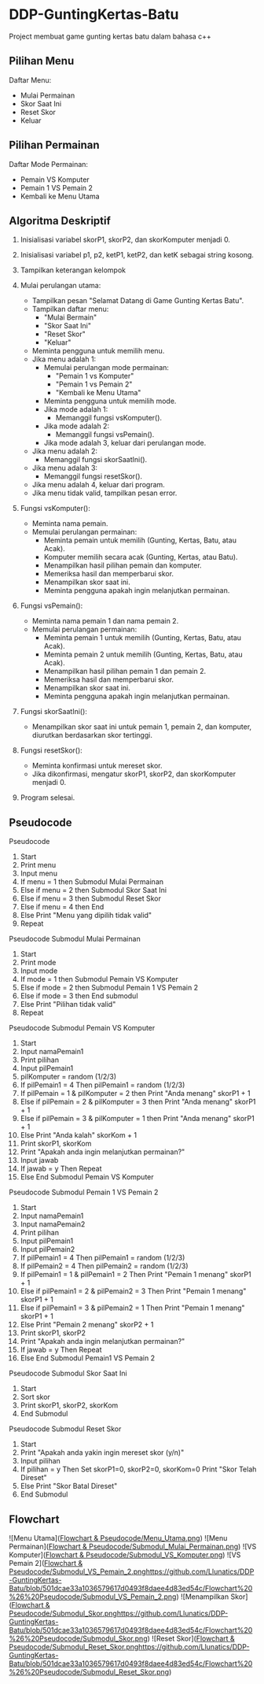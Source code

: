 # DDP-GuntingKertas-Batu
Project membuat game gunting kertas batu dalam bahasa c++

## Pilihan Menu

Daftar Menu:
* Mulai Permainan
* Skor Saat Ini
* Reset Skor
* Keluar

## Pilihan Permainan

Daftar Mode Permainan:
* Pemain VS Komputer
* Pemain 1 VS Pemain 2
* Kembali ke Menu Utama

## Algoritma Deskriptif

1. Inisialisasi variabel skorP1, skorP2, dan skorKomputer menjadi 0.
2. Inisialisasi variabel p1, p2, ketP1, ketP2, dan ketK sebagai string kosong.
3. Tampilkan keterangan kelompok
4. Mulai perulangan utama:
   - Tampilkan pesan "Selamat Datang di Game Gunting Kertas Batu".
   - Tampilkan daftar menu:
      - "Mulai Bermain"
      - "Skor Saat Ini"
      - "Reset Skor"
      - "Keluar"
   - Meminta pengguna untuk memilih menu.
   - Jika menu adalah 1:
      - Memulai perulangan mode permainan:
         - "Pemain 1 vs Komputer"
         - "Pemain 1 vs Pemain 2"
         - "Kembali ke Menu Utama"
      - Meminta pengguna untuk memilih mode.
      - Jika mode adalah 1:
         - Memanggil fungsi vsKomputer().
      - Jika mode adalah 2:
         - Memanggil fungsi vsPemain().
      - Jika mode adalah 3, keluar dari perulangan mode.
   - Jika menu adalah 2:
      - Memanggil fungsi skorSaatIni().
   - Jika menu adalah 3:
      - Memanggil fungsi resetSkor().
   - Jika menu adalah 4, keluar dari program.
   - Jika menu tidak valid, tampilkan pesan error.

5. Fungsi vsKomputer():
   - Meminta nama pemain.
   - Memulai perulangan permainan:
      - Meminta pemain untuk memilih (Gunting, Kertas, Batu, atau Acak).
      - Komputer memilih secara acak (Gunting, Kertas, atau Batu).
      - Menampilkan hasil pilihan pemain dan komputer.
      - Memeriksa hasil dan memperbarui skor.
      - Menampilkan skor saat ini.
      - Meminta pengguna apakah ingin melanjutkan permainan.

6. Fungsi vsPemain():
   - Meminta nama pemain 1 dan nama pemain 2.
   - Memulai perulangan permainan:
      - Meminta pemain 1 untuk memilih (Gunting, Kertas, Batu, atau Acak).
      - Meminta pemain 2 untuk memilih (Gunting, Kertas, Batu, atau Acak).
      - Menampilkan hasil pilihan pemain 1 dan pemain 2.
      - Memeriksa hasil dan memperbarui skor.
      - Menampilkan skor saat ini.
      - Meminta pengguna apakah ingin melanjutkan permainan.

7. Fungsi skorSaatIni():
   - Menampilkan skor saat ini untuk pemain 1, pemain 2, dan komputer, diurutkan berdasarkan skor tertinggi.

8. Fungsi resetSkor():
   - Meminta konfirmasi untuk mereset skor.
   - Jika dikonfirmasi, mengatur skorP1, skorP2, dan skorKomputer menjadi 0.

9. Program selesai.

## Pseudocode
Pseudocode
1. Start
2. Print menu
3. Input menu
4. If menu = 1 then
      Submodul Mulai Permainan
5. Else if menu = 2 then
      Submodul Skor Saat Ini
6. Else if menu = 3 then
      Submodul Reset Skor
7. Else if menu = 4 then
      End
8. Else
      Print "Menu yang dipilih tidak valid"
9. Repeat



Pseudocode Submodul Mulai Permainan
1. Start
2. Print mode
3. Input mode
4. If mode = 1 then
      Submodul Pemain VS Komputer
5. Else if mode = 2 then
      Submodul Pemain 1 VS Pemain 2
6. Else if mode = 3 then
      End submodul
7. Else
      Print "Pilihan tidak valid"
8. Repeat



Pseudocode Submodul Pemain VS Komputer
1. Start
2. Input namaPemain1
3. Print pilihan
4. Input pilPemain1
5. pilKomputer = random (1/2/3)
6. If pilPemain1 = 4 Then
      pilPemain1 = random (1/2/3)
7. If pilPemain = 1 & pilKomputer = 2 then
      Print "Anda menang"
      skorP1 + 1
8. Else if pilPemain = 2 & pilKomputer = 3 then
      Print "Anda menang"
      skorP1 + 1
9. Else if pilPemain = 3 & pilKomputer = 1 then
      Print "Anda menang"
      skorP1 + 1
10. Else
      Print "Anda kalah"
      skorKom + 1
11. Print skorP1, skorKom
12. Print "Apakah anda ingin melanjutkan permainan?"
13. Input jawab
14. If jawab = y Then
      Repeat
15. Else
      End Submodul Pemain VS Komputer



Pseudocode Submodul Pemain 1 VS Pemain 2
1. Start
2. Input namaPemain1
3. Input namaPemain2
4. Print pilihan
5. Input pilPemain1
6. Input pilPemain2
7. If pilPemain1 = 4 Then
      pilPemain1 = random (1/2/3)
8. If pilPemain2 = 4 Then
      pilPemain2 = random (1/2/3)
9. If pilPemain1 = 1 & pilPemain1 = 2 Then
      Print "Pemain 1 menang"
      skorP1 + 1
10. Else if pilPemain1 = 2 & pilPemain2 = 3 Then
      Print "Pemain 1 menang"
      skorP1 + 1
11. Else if pilPemain1 = 3 & pilPemain2 = 1 Then
      Print "Pemain 1 menang"
      skorP1 + 1
12. Else
      Print "Pemain 2 menang"
      skorP2 + 1
13. Print skorP1, skorP2
14. Print "Apakah anda ingin melanjutkan permainan?"
15. If jawab = y Then
      Repeat
16. Else
      End Submodul Pemain1 VS Pemain 2



Pseudocode Submodul Skor Saat Ini
1. Start
2. Sort skor
3. Print skorP1, skorP2, skorKom
4. End Submodul



Pseudocode Submodul Reset Skor
1. Start
2. Print "Apakah anda yakin ingin mereset skor (y/n)"
3. Input pilihan
4. If pilihan = y Then
      Set skorP1=0, skorP2=0, skorKom=0
      Print "Skor Telah Direset"
5. Else
      Print "Skor Batal Direset"
6. End Submodul


## Flowchart
![Menu Utama]([Flowchart & Pseudocode/Menu_Utama.png](https://github.com/Llunatics/DDP-GuntingKertas-Batu/blob/501dcae33a1036579617d0493f8daee4d83ed54c/Flowchart%20%26%20Pseudocode/Menu_Utama.png))
![Menu Permainan]([Flowchart & Pseudocode/Submodul_Mulai_Permainan.png](https://github.com/Llunatics/DDP-GuntingKertas-Batu/blob/501dcae33a1036579617d0493f8daee4d83ed54c/Flowchart%20%26%20Pseudocode/Submodul_Mulai_Permainan.png))
![VS Komputer]([Flowchart & Pseudocode/Submodul_VS_Komputer.png](https://github.com/Llunatics/DDP-GuntingKertas-Batu/blob/501dcae33a1036579617d0493f8daee4d83ed54c/Flowchart%20%26%20Pseudocode/Submodul_VS_Komputer.png))
![VS Pemain 2]([Flowchart & Pseudocode/Submodul_VS_Pemain_2.png](https://github.com/Llunatics/DDP-GuntingKertas-Batu/blob/501dcae33a1036579617d0493f8daee4d83ed54c/Flowchart%20%26%20Pseudocode/Submodul_VS_Pemain_2.png)https://github.com/Llunatics/DDP-GuntingKertas-Batu/blob/501dcae33a1036579617d0493f8daee4d83ed54c/Flowchart%20%26%20Pseudocode/Submodul_VS_Pemain_2.png)
![Menampilkan Skor]([Flowchart & Pseudocode/Submodul_Skor.png](https://github.com/Llunatics/DDP-GuntingKertas-Batu/blob/501dcae33a1036579617d0493f8daee4d83ed54c/Flowchart%20%26%20Pseudocode/Submodul_Skor.png)https://github.com/Llunatics/DDP-GuntingKertas-Batu/blob/501dcae33a1036579617d0493f8daee4d83ed54c/Flowchart%20%26%20Pseudocode/Submodul_Skor.png)
![Reset Skor]([Flowchart & Pseudocode/Submodul_Reset_Skor.png](https://github.com/Llunatics/DDP-GuntingKertas-Batu/blob/501dcae33a1036579617d0493f8daee4d83ed54c/Flowchart%20%26%20Pseudocode/Submodul_Reset_Skor.png)https://github.com/Llunatics/DDP-GuntingKertas-Batu/blob/501dcae33a1036579617d0493f8daee4d83ed54c/Flowchart%20%26%20Pseudocode/Submodul_Reset_Skor.png)
